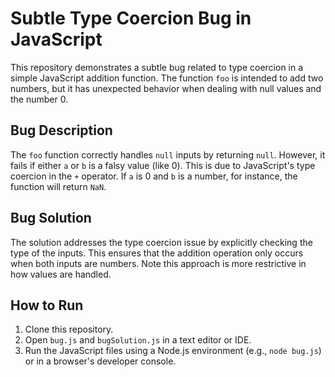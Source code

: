 # Subtle Type Coercion Bug in JavaScript

This repository demonstrates a subtle bug related to type coercion in a simple JavaScript addition function. The function `foo` is intended to add two numbers, but it has unexpected behavior when dealing with null values and the number 0.

## Bug Description

The `foo` function correctly handles `null` inputs by returning `null`. However, it fails if either `a` or `b` is a falsy value (like 0). This is due to JavaScript's type coercion in the `+` operator.  If `a` is 0 and `b` is a number, for instance, the function will return `NaN`. 

## Bug Solution

The solution addresses the type coercion issue by explicitly checking the type of the inputs.  This ensures that the addition operation only occurs when both inputs are numbers. Note this approach is more restrictive in how values are handled.

## How to Run

1. Clone this repository.
2. Open `bug.js` and `bugSolution.js` in a text editor or IDE.
3. Run the JavaScript files using a Node.js environment (e.g., `node bug.js`) or in a browser's developer console.
